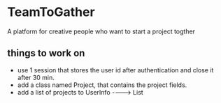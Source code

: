 # TeamToGather
A platform for creative people who want to start a project togther







things to work on
-------------------------------

- use 1 session that stores the user id after authentication and close it after 30 min.
- add a class named Project, that contains the project fields.
- add a list of projects to UserInfo ----> List<Projects>
